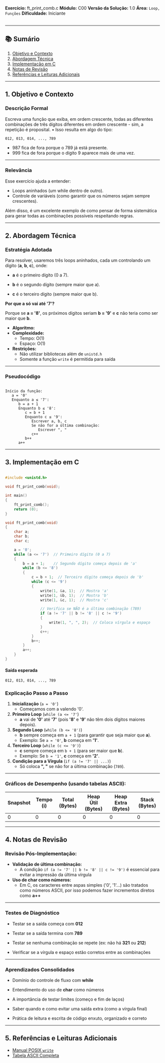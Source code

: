 **Exercício:** ft_print_comb.c 
**Módulo:** C00
**Versão da Solução:** 1.0 
**Área:** `Loop, Funções`
**Dificuldade:** Iniciante  
<br>

---

## 📚 Sumário

1. [Objetivo e Contexto](#1-objetivo-e-contexto)  
2. [Abordagem Técnica](#2-abordagem-técnica)  
3. [Implementação em C](#3-implementação-em-c)  
4. [Notas de Revisão](#4-notas-de-revisão)  
5. [Referências e Leituras Adicionais](#5-referências-e-leituras-adicionais) 

---


## 1. Objetivo e Contexto 

### Descrição Formal

Escreva uma função que exiba, em ordem crescente, todas as diferentes combinações
de três dígitos diferentes em ordem crescente - sim, a repetição é proposital.
• Isso resulta em algo do tipo:
```bash
012, 013, 014, ..., 789
```
- 987 fica de fora porque o 789 já está presente.
- 999 fica de fora porque o dígito 9 aparece mais de uma vez.

---
### Relevância

Esse exercício ajuda a entender:
- Loops aninhados (um while dentro de outro).
- Controle de variáveis (como garantir que os números sejam sempre crescentes).

Além disso, é um excelente exemplo de como pensar de forma sistemática para gerar todas as combinações possíveis respeitando regras.

---

## 2. Abordagem Técnica

### Estratégia Adotada

Para resolver, usaremos três loops aninhados, cada um controlando um dígito (**a**, **b**, **c**), onde:

- **a** é o primeiro dígito (0 a 7).

- **b** é o segundo dígito (sempre maior que a).

- **c** é o terceiro dígito (sempre maior que b).

**Por que a só vai até '7'?**

Porque se **a = '8'**, os próximos dígitos seriam **b = '9'** e **c** não teria como ser maior que **b**.

- **Algoritmo:** 
- **Complexidade:**  
  - Tempo: O(1)  
  - Espaço: O(1)  
- **Restrições:**  
  - Não utilizar bibliotecas além de `unistd.h`  
  - Somente a função `write` é permitida para saída  
--- 
### Pseudocódigo

```plaintext

Início da função:
   a = '0'
   Enquanto a ≤ '7':
      b = a + 1
      Enquanto b ≤ '8':
         c = b + 1
         Enquanto c ≤ '9':
            Escrever a, b, c
            Se não for a última combinação:
               Escrever ", "
            c++
         b++
      a++
```
---
## 3. Implementação em C

```c

#include <unistd.h>

void ft_print_comb(void);

int main()
{
    ft_print_comb();
    return (0);
}

void ft_print_comb(void)
{
    char a;
    char b;
    char c;

    a = '0';
    while (a <= '7')  // Primeiro dígito (0 a 7)
    {
        b = a + 1;    // Segundo dígito começa depois de 'a'
        while (b <= '8')
        {
            c = b + 1;  // Terceiro dígito começa depois de 'b'
            while (c <= '9')
            {
                write(1, &a, 1);  // Mostra 'a'
                write(1, &b, 1);  // Mostra 'b'
                write(1, &c, 1);  // Mostra 'c'

                // Verifica se NÃO é a última combinação (789)
                if (a != '7' || b != '8' || c != '9')
                {
                    write(1, ", ", 2);  // Coloca vírgula e espaço
                }
                c++;
            }
            b++;
        }
        a++;
    }
}

```

#### Saída esperada
```bash
012, 013, 014, ..., 789
```

### Explicação Passo a Passo

1. **Inicialização** (`a = '0'`)
	- Começamos com a valendo '0'.
2. **Primeiro Loop** (`while (a <= '7'`)
	- **a** vai de **'0'** até **'7'** (pois **'8'** e **'9'** não têm dois dígitos maiores depois).
3. **Segundo Loop** (`while (b <= '8')`)
	- **b** sempre começa em `a + 1` (para garantir que seja maior que **a**).
	- Exemplo: Se `a = '0'`, **b** começa em **'1'**.
4. **Terceiro Loop** (`while (c <= '9')`)
	- **c** sempre começa em `b + 1` (para ser maior que **b**).
	- Exemplo: Se `b = '1'`, **c** começa em **'2'**.
5. **Condição para a Vírgula** (`if (a != '7' || ...)`)
	- Só coloca **", "** se não for a última combinação (`789`).
---

### Gráficos de Desempenho (usando tabelas ASCII):

| Snapshot | Tempo (i) | Total (Bytes) | Heap Útil (Bytes) | Heap Extra (Bytes) | Stack (Bytes) |
|----------|-----------|----------------|--------------------|---------------------|----------------|
| 0        | 0         | 0              | 0                  | 0                   | 0              |


---


## 4. Notas de Revisão

### **Revisão Pós-Implementação:** 

- **Validação de última combinação:**
	- A condição `if (a != '7' || b != '8' || c != '9')` é essencial para evitar a impressão da última vírgula
- **Uso de char como números:**
	- Em C, os caracteres entre aspas simples ('0', '1'...) são tratados como números ASCII, por isso podemos fazer incrementos diretos como **a++**


---

### Testes de Diagnóstico

- Testar se a saída começa com **012**

- Testar se a saída termina com **789**

- Testar se nenhuma combinação se repete (ex: não há **321** ou **212**)

- Verificar se a vírgula e espaço estão corretos entre as combinações


---


### Aprendizados Consolidados

- Domínio do controle de fluxo com **while**

- Entendimento do uso de **char** como números

- A importância de testar limites (começo e fim de laços)

- Saber quando e como evitar uma saída extra (como a vírgula final)

- Prática de leitura e escrita de código enxuto, organizado e correto

---

## 5. Referências e Leituras Adicionais
* [Manual POSIX `write`](https://man7.org/linux/man-pages/man2/write.2.html)
* [Tabela ASCII Completa](https://www.asciitable.com/)

